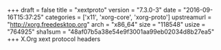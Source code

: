 +++
draft = false
title = "xextproto"
version = "7.3.0-3"
date = "2016-09-16T15:37:25"
categories = ['x11', 'xorg-core', 'xorg-proto']
upstreamurl = "http://xorg.freedesktop.org"
arch = "x86_64"
size = "118548"
usize = "764925"
sha1sum = "48af07b5a38e54e9f3001aa99eb02034d8b27ea5"
+++
X.Org xext protocol headers